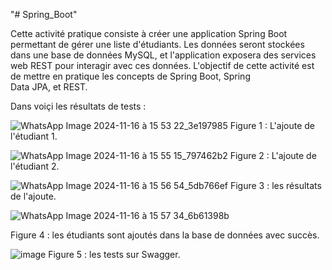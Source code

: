 "# Spring_Boot" 


Cette activité pratique consiste à créer une application Spring Boot permettant de gérer une liste d'étudiants. 
Les données seront stockées dans une base de données MySQL, et l'application exposera des services web REST pour interagir avec ces données.
L'objectif de cette activité est de mettre en pratique les concepts de Spring Boot, Spring Data JPA, et REST.


Dans voiçi les résultats de tests :

![WhatsApp Image 2024-11-16 à 15 53 22_3e197985](https://github.com/user-attachments/assets/52062d17-da1e-4ec6-a7f7-97a7c181be2e)
Figure 1 : L'ajoute de l'étudiant 1.

![WhatsApp Image 2024-11-16 à 15 55 15_797462b2](https://github.com/user-attachments/assets/427b16c0-c7f1-4a45-b01f-98a90dd48be9)
Figure 2 : L'ajoute de l'étudiant 2.

![WhatsApp Image 2024-11-16 à 15 56 54_5db766ef](https://github.com/user-attachments/assets/c89f2c8d-b06e-414c-b9ee-baab968d9717)
Figure 3 : les résultats de l'ajoute.

![WhatsApp Image 2024-11-16 à 15 57 34_6b61398b](https://github.com/user-attachments/assets/14a93636-6948-4893-9a81-a045fb18d8d6)

Figure 4 : les étudiants sont ajoutés dans la base de données avec succès.

![image](https://github.com/user-attachments/assets/1198c252-06a6-4451-83b9-9cf712928279)
Figure 5 : les tests sur Swagger.

















